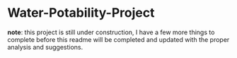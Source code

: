 # Water-Potability-Project
**note**: this project is still under construction, I have a few more things to complete before this readme will be completed and updated with the proper analysis and suggestions.
